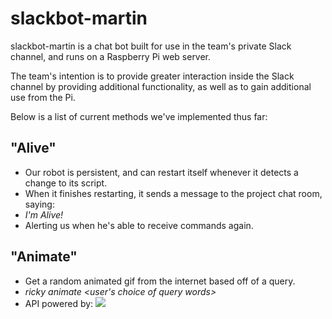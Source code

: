 # slackbot-martin

slackbot-martin is a chat bot built for use in the team's private Slack channel, and runs on a Raspberry Pi web server.

The team's intention is to provide greater interaction inside the Slack channel by providing additional functionality, as well as to gain additional use from the Pi.

Below is a list of current methods we've implemented thus far:

## <b>"Alive"</b>
- Our robot is persistent, and can restart itself whenever it detects a change to its script.
- When it finishes restarting, it sends a message to the project chat room, saying:
- <i>I'm Alive!</i>
- Alerting us when he's able to receive commands again.

## <b>"Animate"</b>
- Get a random animated gif from the internet based off of a query.
- <i>ricky animate &lt;user's choice of query words&gt;</i>
- API powered by: ![](https://media.giphy.com/media/3o6gbbuLW76jkt8vIc/giphy.gif)
